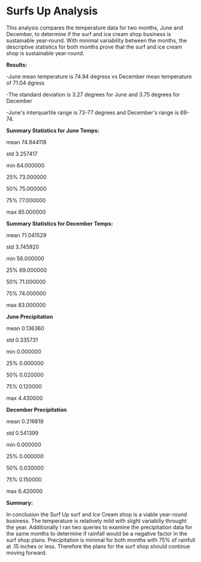 #  Surfs Up Analysis

This analysis compares the temperature data for two months, June and December, to determine if the surf and ice cream shop business is sustainable year-round. With minimal variability between the months, the descriptive statistics for both months prove that the surf and ice cream shop is sustainable year-round. 

**Results:**

-June mean temperature is 74.94 degress vs December mean temperature of 71.04 dgress


-The standard deviation is 3.27 degrees for June and 3.75 degrees for December


-June's interquartile range is 73-77 degrees and December's range is 69-74. 



**Summary Statistics for June Temps:**

mean 74.944118

std	3.257417

min	64.000000

25%	73.000000

50%	75.000000

75%	77.000000

max	85.000000



**Summary Statistics for December Temps:**

mean 71.041529

std	3.745920

min	56.000000

25%	69.000000

50%	71.000000

75%	74.000000

max	83.000000

**June Precipitation**

mean 0.136360

std	0.335731

min	0.000000

25%	0.000000

50%	0.020000

75%	0.120000

max	4.430000

**December Precipitation**

mean 0.216819

std	0.541399

min	0.000000

25%	0.000000

50%	0.030000

75%	0.150000

max	6.420000


**Summary:**

In conclusion the Surf Up surf and Ice Cream shop is a viable year-round business. The temperature is relatively mild with slight variabiliy throught the year. Additionally I ran two queries to examine the precipitation data for the same months to determine if rainfall would be a negative factor in the surf shop plans. Precipitation is minimal for both months with 75% of rainfull at .15 inches or less. Therefore the plans for the surf shop should continue moving forward. 
